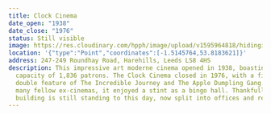 ```yaml
---
title: Clock Cinema
date_open: "1938"
date_close: "1976"
status: Still visible
image: https://res.cloudinary.com/hpph/image/upload/v1595964818/hidinginplainsight/clockcinema.svg
location: '{"type":"Point","coordinates":[-1.5145764,53.8183621]}'
address: 247-249 Roundhay Road, Harehills, Leeds LS8 4HS
description: This impressive art moderne cinema opened in 1938, boasting a
  capacity of 1,836 patrons. The Clock Cinema closed in 1976, with a final
  double feature of The Incredible Journey and The Apple Dumpling Gang. Like
  many fellow ex-cinemas, it enjoyed a stint as a bingo hall. Thankfully, the
  building is still standing to this day, now split into offices and retail.
---
```

